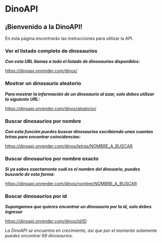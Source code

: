 # DinoAPI

## ¡Bienvenido a la DinoAPI!

En esta página encontrarás las instrucciones para utilizar la API.


### Ver el listado completo de dinosaurios

***Con esta URL llamas a todo el listado de dinosaurios disponibles:***

https://dinoapi.onrender.com/dinos/


### Mostrar un dinosaurio aleatorio

***Para mostrar la información de un dinosaurio al azar, solo debes utilizar la siguiente URL:***

https://dinoapi.onrender.com/dinos/aleatorio/


### Buscar dinosaurios por nombre

***Con esta función puedes buscar dinosaurios escribiendo unas cuantas letras para encontrar coincidencias:***

https://dinoapi.onrender.com/dinos/letras/NOMBRE_A_BUSCAR


### Buscar dinosaurios por nombre exacto

***Si ya sabes exactamente cuál es el nombre del dinosario, puedes buscarlo de esta forma:***

https://dinoapi.onrender.com/dinos/nombre/NOMBRE_A_BUSCAR


### Buscar dinosaurios por id

***Supongamos que quieres encontrar un dinosaurio por la id, solo debes ingresar***

https://dinoapi.onrender.com/dinos/id/ID


_La DinoAPI se encuentra en crecimiento, así que por el momento solamente puedes encontrar 69 dinosaurios._
